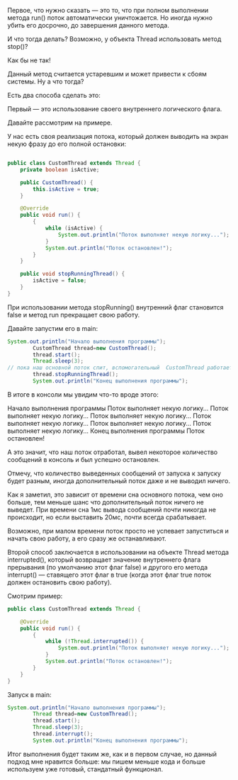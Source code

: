 Первое, что нужно сказать — это то, что при полном выполнении метода run() поток автоматически уничтожается. Но иногда
нужно убить его досрочно, до завершения данного метода.

И что тогда делать? Возможно, у объекта Thread использовать метод stop()?

Как бы не так!

Данный метод считается устаревшим и может привести к сбоям системы. Ну а что тогда?

Есть два способа сделать это:

Первый — это использование своего внутреннего логического флага.

Давайте рассмотрим на примере.

У нас есть своя реализация потока, который должен выводить на экран некую фразу до его полной остановки:

```java

public class CustomThread extends Thread {
    private boolean isActive;

    public CustomThread() {
        this.isActive = true;
    }

    @Override
    public void run() {
        {
            while (isActive) {
                System.out.println("Поток выполняет некую логику...");
            }
            System.out.println("Поток остановлен!");
        }
    }

    public void stopRunningThread() {
        isActive = false;
    }
}
```

При использовании метода stopRunning() внутренний флаг становится false и метод run прекращает свою работу.

Давайте запустим его в main:

```java
System.out.println("Начало выполнения программы");
        CustomThread thread=new CustomThread();
        thread.start();
        Thread.sleep(3);
// пока наш основной поток спит, вспомогательный  CustomThread работает и выводит в коноль своё сообщение
        thread.stopRunningThread();
        System.out.println("Конец выполнения программы");
```

В итоге в консоли мы увидим что-то вроде этого:

Начало выполнения программы Поток выполняет некую логику... Поток выполняет некую логику... Поток выполняет некую
логику... Поток выполняет некую логику... Поток выполняет некую логику... Поток выполняет некую логику... Конец
выполнения программы Поток остановлен!

А это значит, что наш поток отработал, вывел некоторое количество сообщений в консоль и был успешно остановлен.

Отмечу, что количество выведенных сообщений от запуска к запуску будет разным, иногда дополнительный поток даже и не
выводил ничего.

Как я заметил, это зависит от времени сна основного потока, чем оно больше, тем меньше шанс что дополнительный поток
ничего не выведет. При времени сна 1мс вывода сообщений почти никогда не происходит, но если выставить 20мс, почти
всегда срабатывает.

Возможно, при малом времени поток просто не успевает запуститься и начать свою работу, а его сразу же останавливают.

Второй способ заключается в использовании на объекте Thread метода interrupted(), который возвращает значение
внутреннего флага прерывания (по умолчанию этот флаг false) и другого его метода interrupt() — ставящего этот флаг в
true (когда этот флаг true поток должен остановить свою работу).

Смотрим пример:

```java
public class CustomThread extends Thread {

    @Override
    public void run() {
        {
            while (!Thread.interrupted()) {
                System.out.println("Поток выполняет некую логику...");
            }
            System.out.println("Поток остановлен!");
        }
    }
}
```

Запуск в main:

```java
System.out.println("Начало выполнения программы");
        Thread thread=new CustomThread();
        thread.start();
        Thread.sleep(3);
        thread.interrupt();
        System.out.println("Конец выполнения программы");
```

Итог выполнения будет таким же, как и в первом случае, но данный подход мне нравится больше: мы пишем меньше кода и
больше используем уже готовый, стандатный функционал.